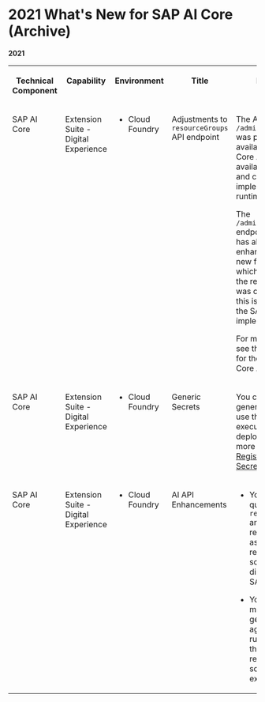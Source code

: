 <!-- loio797b1f74d4034548993c17983fefca79 -->

# 2021 What's New for SAP AI Core \(Archive\)





**2021**


<table>
<tr>
<th valign="top">

Technical Component

</th>
<th valign="top">

Capability

</th>
<th valign="top">

Environment

</th>
<th valign="top">

Title

</th>
<th valign="top">

Description

</th>
<th valign="top">

Action

</th>
<th valign="top">

Type

</th>
<th valign="top">

Available as of

</th>
</tr>
<tr>
<td valign="top">

SAP AI Core

</td>
<td valign="top">

Extension Suite - Digital Experience

</td>
<td valign="top">

-   Cloud Foundry



</td>
<td valign="top">

Adjustments to `resourceGroups` API endpoint

</td>
<td valign="top">

The API endpoint `/admin/resourceGroups` was previously available only in the AI Core API. It is now available in the AI API and can be implemented in any runtime.

The `/admin/resourceGroups` endpoint specification has also been enhanced with the new field `createdAt`, which indicates when the resource group was created. Note that this is not yet part of the SAP AI Core implementation.

For more information, see the specifications for the AI API and AI Core API.

</td>
<td valign="top">

Info only

</td>
<td valign="top">

New

</td>
<td valign="top">

2021-12-18

</td>
</tr>
<tr>
<td valign="top">

SAP AI Core

</td>
<td valign="top">

Extension Suite - Digital Experience

</td>
<td valign="top">

-   Cloud Foundry



</td>
<td valign="top">

Generic Secrets

</td>
<td valign="top">

You can now store generic secrets and use them in executions or deployments. For more information, see [Register Generic Secrets](https://help.sap.com/viewer/2d6c5984063c40a59eda62f4a9135bee/CLOUD/en-US/d5fa5c6383b34855b79ce7908689c092.html).

</td>
<td valign="top">

Info only

</td>
<td valign="top">

New

</td>
<td valign="top">

2021-12-03

</td>
</tr>
<tr>
<td valign="top">

SAP AI Core

</td>
<td valign="top">

Extension Suite - Digital Experience

</td>
<td valign="top">

-   Cloud Foundry



</td>
<td valign="top">

AI API Enhancements

</td>
<td valign="top">

-   You can now query all `resourceGroups` and receive the results by ascending resource group ID so that you can display them in SAP AI Launchpad.

-   You can now measure usage by getting the aggregates of runtime entities for the combination of resource Group ID, scenario ID, and executable ID.




</td>
<td valign="top">

Info only

</td>
<td valign="top">

Changed

</td>
<td valign="top">

2021-10-30

</td>
</tr>
</table>


